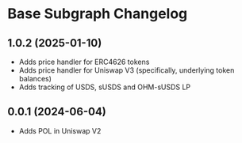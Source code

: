 # Base Subgraph Changelog

## 1.0.2 (2025-01-10)

- Adds price handler for ERC4626 tokens
- Adds price handler for Uniswap V3 (specifically, underlying token balances)
- Adds tracking of USDS, sUSDS and OHM-sUSDS LP

## 0.0.1 (2024-06-04)

- Adds POL in Uniswap V2
